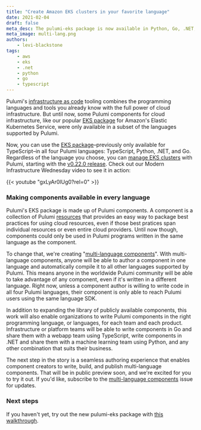 ```yaml
---
title: "Create Amazon EKS clusters in your favorite language"
date: 2021-02-04
draft: false
meta_desc: The pulumi-eks package is now available in Python, Go, .NET, and TypeScript.
meta_image: multi-lang.png
authors:
    - levi-blackstone
tags:
    - aws
    - eks
    - .net
    - python
    - go
    - typescript
---
```


Pulumi's [infrastructure as code](/what-is/what-is-infrastructure-as-code/) tooling combines the programming languages and tools you already know with the full power of cloud
infrastructure. But until now, some Pulumi components for cloud infrastructure, like our popular [EKS package] for Amazon's Elastic
Kubernetes Service, were only available in a subset of the languages supported by Pulumi.

Now, you can use the [EKS package]–previously only available for TypeScript–in all four Pulumi languages: TypeScript, Python, .NET,
and Go. Regardless of the language you choose, you can [manage EKS clusters] with Pulumi, starting with the [v0.22.0 release]. Check
out our Modern Infrastructure Wednesday video to see it in action:

{{< youtube "gxLyAr0lUg0?rel=0" >}}

<!--more-->

### Making components available in every language

Pulumi's EKS package is made up of Pulumi components. A component is a collection of Pulumi [resources] that provides an easy way to
package best practices for using cloud resources, even if those best pratices span individual resources or even entire cloud providers.
Until now though, components could only be used in Pulumi programs written in the same language as the component.

To change that, we're creating "[multi-language components]". With multi-language components, anyone will be able to author a component
in one language and automatically compile it to all other languages supported by Pulumi. This means anyone in the worldwide Pulumi
community will be able to take advantage of any component, even if it's written in a different language. Right now, unless a component
author is willing to write code in all four Pulumi languages, their component is only able to reach Pulumi users using the same
language SDK.

In addition to expanding the library of publicly available components, this work will also enable organizations to write
Pulumi components in the right programming language, or languages, for each team and each product. Infrastructure or platform teams will
be able to write components in Go and share them with a webapp team using TypeScript, write components in .NET and share them with a
machine learning team using Python, and any other combination that suits their business.

The next step in the story is a seamless authoring experience that enables component creators to write, build, and publish multi-language
components. That will be in public preview soon, and we're excited for you to try it out. If you'd like, subscribe to the
[multi-language components] issue for updates.

### Next steps

If you haven't yet, try out the new pulumi-eks package with [this walkthrough].

<!-- markdownlint-disable url -->
[EKS package]: /registry/packages/eks/api-docs/
[v0.22.0 release]: https://github.com/pulumi/pulumi-eks/releases/tag/v0.22.0
[manage EKS clusters]: /blog/easily-create-and-manage-aws-eks-kubernetes-clusters-with-pulumi/
[multi-language components]: https://github.com/pulumi/pulumi/issues/2430
[this walkthrough]:  https://www.pulumi.com/blog/easily-create-and-manage-aws-eks-kubernetes-clusters-with-pulumi/
[resources]: https://www.pulumi.com/docs/intro/concepts/resources/
<!-- markdownlint-enable url -->
